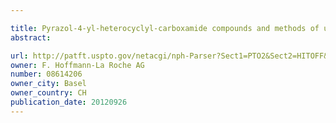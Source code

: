 ```yaml
---

title: Pyrazol-4-yl-heterocyclyl-carboxamide compounds and methods of use
abstract: 

url: http://patft.uspto.gov/netacgi/nph-Parser?Sect1=PTO2&Sect2=HITOFF&p=1&u=%2Fnetahtml%2FPTO%2Fsearch-adv.htm&r=1&f=G&l=50&d=PALL&S1=08614206&OS=08614206&RS=08614206
owner: F. Hoffmann-La Roche AG
number: 08614206
owner_city: Basel
owner_country: CH
publication_date: 20120926
---
```

